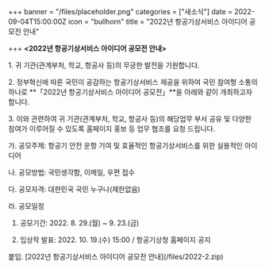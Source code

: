 +++
banner = "/files/placeholder.png"
categories = ["새소식"]
date = 2022-09-04T15:00:00Z
icon = "bullhorn"
title = "2022년 항공기상서비스 아이디어 공모전 안내"

+++
**<2022년 항공기상서비스 아이디어 공모전 안내>**

1\. 귀 기관(관계부처, 학교, 항공사 등)의 무궁한 발전을 기원합니다.

2\. 정부혁신에 따른 국민이 공감하는 항공기상서비스 제공을 위하여 국민 참여형 소통의 하나로 **「2022년 항공기상서비스 아이디어 공모전」**을 아래와 같이 개최하고자 합니다.

3\. 이와 관련하여 귀 기관(관계부처, 학교, 항공사 등)의 해당업무 부서 공유 및 다양한 참여가 이루어질 수 있도록 홈페이지 홍보 등 업무 협조를 요청 드립니다.

가. 공모주제: 항공기 안전 운항 기여 및 효율적인 항공기상서비스를 위한 실용적인 아이디어

나. 공모방법: 국민생각함, 이메일, 우편 접수

다. 공모자격: 대한민국 국민 누구나(제한없음)

라. 공모일정

1) 공모기간: 2022. 8. 29.(월) \~ 9. 23.(금)

2) 입상작 발표: 2022. 10. 19.(수) 15:00 / 항공기상청 홈페이지 공지

붙임. \[2022년 항공기상서비스 아이디어 공모전 안내\](/files/2022-2.zip)